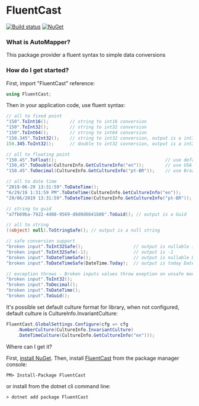 # FluentCast

[![Build status](https://ci.appveyor.com/api/projects/status/3for8td8o4gbxd42/branch/master?svg=true)](https://ci.appveyor.com/project/fabionaspolini/fluentcast/branch/master)
[![NuGet](https://img.shields.io/nuget/v/FluentCast.svg)](https://www.nuget.org/packages/FluentCast)

### What is AutoMapper?
This package provider a fluent syntax to simple data conversions

### How do I get started?
First, import "FluentCast" reference:

```csharp
using FluentCast;
```

Then in your application code, use fluent syntax: 

```csharp
// all to fixed point
"150".ToInt16();        // string to int16 conversion
"150".ToInt32();        // string to int32 conversion
"150".ToInt64();        // string to int64 conversion
"150.345".ToInt32();    // string to int32 conversion, output is a int32 = 150
150.345.ToInt32();      // double to int32 covnersion, output is a int32 = 150

// all to floating point
"150.45".ToFloat();                                         // use default number culture configured at the application startup
"150,45".ToDouble(CultureInfo.GetCultureInfo("en"));        // use USA decimal separator ","
"150.45".ToDecimal(CultureInfo.GetCultureInfo("pt-BR"));    // use Brazil decimal separator "."

// all to date time
"2019-06-29 13:31:59".ToDateTime();                                     // use default datetime culture configured at the application startup
"6/29/19 1:31:59 PM".ToDateTime(CultureInfo.GetCultureInfo("en"));      // use USA datetime format "M/d/yyyy h:mm tt"
"29/06/2019 13:31:59".ToDateTime(CultureInfo.GetCultureInfo("pt-BR"));  // use Brazil datetime format "dd/MM/yyyy HH:mm"

// string to guid
"a7fb69ba-7922-4d88-9569-d8d0d6641b86".ToGuid(); // output is a Guid 

// all to string
((object) null).ToStringSafe(); // output is a null string

// safe conversion support
"broken input".ToInt32Safe();                   // output is nullable int
"broken input".ToInt32Safe(-1);                 // output is -1
"broken input".ToDateTimeSafe();                // output is nullable DateTime
"broken input".ToDateTimeSafe(DateTime.Today);  // output is today DateTime

// exception throws - Broken inputs values throw exeption on unsafe mode
"broken input".ToInt32();
"broken input".ToDecimal();
"broken input".ToDateTime();
"broken input".ToGuid();
```

It's possible set default culture format for library, when not configured, default culture is CultureInfo.InvariantCulture:
```csharp
FluentCast.GlobalSettings.Configure(cfg => cfg
    .NumberCulture(CultureInfo.InvariantCulture)
    .DateTimeCulture(CultureInfo.GetCultureInfo("en")));
```

Where can I get it?

First, [install NuGet](http://docs.nuget.org/docs/start-here/installing-nuget). Then, install [FluentCast](https://www.nuget.org/packages/FluentCast/) from the package manager console:

```
PM> Install-Package FluentCast
```

or install from the dotnet cli command line:
```
> dotnet add package FluentCast
``` 